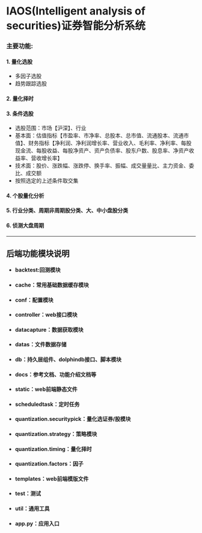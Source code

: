 # IAOS(Intelligent analysis of securities)证券智能分析系统
### 主要功能:

#### 1. 量化选股
- 多因子选股
- 趋势跟踪选股


#### 2. 量化择时


#### 3. 条件选股
- 选股范围：市场【沪深】、行业
- 基本面：估值指标【市盈率、市净率、总股本、总市值、流通股本、流通市值】、财务指标【净利润、净利润增长率、营业收入、毛利率、净利率、每股现金流、每股收益、每股净资产、资产负债率、股东户数、股息率、净资产收益率、营收增长率】
- 技术面：股价、涨跌幅、涨跌停、换手率、振幅、成交量量比、主力资金、委比、成交额
- 按照选定的上述条件取交集


#### 4. 个股量化分析


#### 5. 行业分类、周期非周期股分类、大、中小盘股分类


#### 6. 侦测大盘周期

---



## 后端功能模块说明
- #### backtest:回测模块
- #### cache：常用基础数据缓存模块
- #### conf：配置模块
- #### controller：web接口模块
- #### datacapture：数据获取模块
- #### datas：文件数据存储
- #### db：持久层组件、dolphindb接口、脚本模块
- #### docs：参考文档、功能介绍文档等
- #### static：web前端静态文件
- #### scheduledtask：定时任务
- #### quantization.securitypick：量化选证券/股模块
- #### quantization.strategy：策略模块
- #### quantization.timing：量化择时
- #### quantization.factors：因子
- #### templates：web前端模版文件
- #### test：测试
- #### util：通用工具
- #### app.py：应用入口

